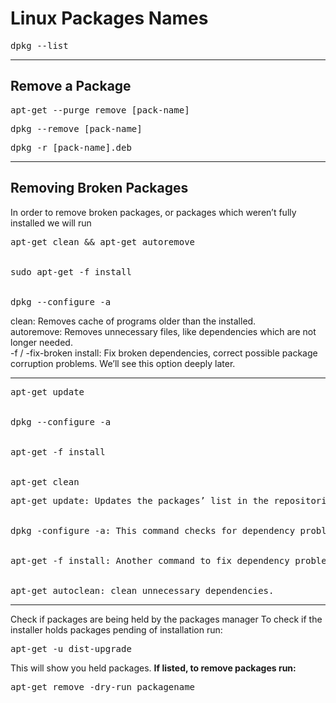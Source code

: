 <h1>Linux Packages Names</h1>
<pre>
dpkg --list
</pre>
<hr>
<h2>Remove a Package</h2>
<pre>
apt-get --purge remove [pack-name]
</pre>
<pre>
dpkg --remove [pack-name]
</pre>
<pre>
dpkg -r [pack-name].deb
</pre>
<hr>
<h2>Removing Broken Packages</h2>
In order to remove broken packages, or packages which weren’t fully installed we will run
<pre>
apt-get clean && apt-get autoremove
<br>
sudo apt-get -f install
<br>
dpkg --configure -a
</pre>
<p>
clean: Removes cache of programs older than the installed.
<br>
autoremove: Removes unnecessary files, like dependencies which are not longer needed.
<br>
-f / -fix-broken install: Fix broken dependencies, correct possible package corruption problems. We’ll see this option deeply later.
</p>
<hr>
<pre>
apt-get update
<br>
dpkg --configure -a
<br>
apt-get -f install
<br>
apt-get clean
</pre>
<pre>
apt-get update: Updates the packages’ list in the repositories.
<br>
dpkg -configure -a: This command checks for dependency problems to fix.
<br>
apt-get -f install: Another command to fix dependency problems.
<br>
apt-get autoclean: clean unnecessary dependencies.
</pre>
<hr>
<p>
Check if packages are being held by the packages manager
To check if the installer holds packages pending of installation run:
</p>
<pre>
apt-get -u dist-upgrade
</pre>
This will show you held packages. 
<b>
If listed, to remove packages run:
</b>
<pre>
apt-get remove -dry-run packagename
</pre>
